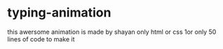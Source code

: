 # typing-animation 
this awersome animation is made by shayan 
only html or css
1or only 50 lines of code to make it

